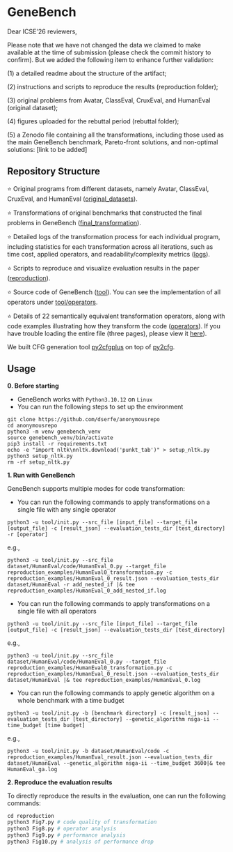 # GeneBench

Dear ICSE'26 reviewers, 

Please note that we have not changed the data we claimed to make available at the time of submission (please check the commit history to confirm). But we added the following item to enhance further validation: 

(1) a detailed readme about the structure of the artifact; 

(2) instructions and scripts to reproduce the results (reproduction folder); 

(3) original problems from Avatar, ClassEval, CruxEval, and HumanEval (original dataset); 

(4) figures uploaded for the rebuttal period (rebuttal folder); 

(5) a Zenodo file containing all the transformations, including those used as the main GeneBench benchmark, Pareto-front solutions, and non-optimal solutions: [link to be added]

## Repository Structure
⭐️ Original programs from different datasets, namely Avatar, ClassEval, CruxEval, and HumanEval ([original_datasets](original_datasets)).

⭐️ Transformations of original benchmarks that constructed the final problems in GeneBench ([final_transformation](final_transformation/)).  

⭐️ Detailed logs of the transformation process for each individual program, including statistics for each transformation across all iterations, such as time cost, applied operators, and readability/complexity metrics ([logs](logs)).

⭐️ Scripts to reproduce and visualize evaluation results in the paper ([reproduction](reproduction/)).  

⭐️ Source code of GeneBench ([tool](tool/)). You can see the implementation of all operators under [tool/operators](tool/operators).   

⭐️ Details of 22 semantically equivalent transformation operators, along with code examples illustrating how they transform the code ([operators](operators.pdf)). If you have trouble loading the entire file (three pages), please view it [here](https://drive.google.com/file/d/1clxGcZ4fivTVM7-9hFkTMkly5ZsXqGt1/view?usp=sharing)).   

We built CFG generation tool [py2cfgplus](https://github.com/dserfe/anonymousrepo/tree/main/tool/metrics/py2cfgPlus/py2cfgPlus) on top of [py2cfg](https://py2cfg.readthedocs.io/en/latest/).

## 

## Usage

**0. Before starting**
- GeneBench works with `Python3.10.12` on `Linux`
- You can run the following steps to set up the environment
```
git clone https://github.com/dserfe/anonymousrepo
cd anonymousrepo
python3 -m venv genebench_venv
source genebench_venv/bin/activate
pip3 install -r requirements.txt
echo -e "import nltk\nnltk.download('punkt_tab')" > setup_nltk.py
python3 setup_nltk.py
rm -rf setup_nltk.py
```

**1. Run with GeneBench**  

GeneBench supports multiple modes for code transformation:

- You can run the following commands to apply transformations on a single file with any single operator  
```
python3 -u tool/init.py --src_file [input_file] --target_file [output_file] -c [result_json] --evaluation_tests_dir [test_directory] -r [operator]
```
e.g., 
```
python3 -u tool/init.py --src_file dataset/HumanEval/code/HumanEval_0.py --target_file reproduction_examples/HumanEval0_transformation.py -c reproduction_examples/HumanEval_0_result.json --evaluation_tests_dir dataset/HumanEval -r add_nested_if |& tee reproduction_examples/HumanEval_0_add_nested_if.log
```

- You can run the following commands to apply transformations on a single file with all operators  
```
python3 -u tool/init.py --src_file [input_file] --target_file [output_file] -c [result_json] --evaluation_tests_dir [test_directory]
```
e.g., 
```
python3 -u tool/init.py --src_file dataset/HumanEval/code/HumanEval_0.py --target_file reproduction_examples/HumanEval0_transformation.py -c reproduction_examples/HumanEval_0_result.json --evaluation_tests_dir dataset/HumanEval |& tee reproduction_examples/HumanEval_0.log
```

- You can run the following commands to apply genetic algorithm on a whole benchmark with a time budget
```
python3 -u tool/init.py -b [benchmark directory] -c [result_json] --evaluation_tests_dir [test_directory] --genetic_algorithm nsga-ii --time_budget [time budget]
```
e.g.,
```
python3 -u tool/init.py -b dataset/HumanEval/code -c reproduction_examples/HumanEval_result.json --evaluation_tests_dir dataset/HumanEval --genetic_algorithm nsga-ii --time_budget 3600|& tee HumanEval_ga.log
```

**2. Reproduce the evaluation results**

To directly reproduce the results in the evaluation, one can run the following commands:
```python
cd reproduction
python3 Fig7.py # code quality of transformation
python3 Fig8.py # operator analysis
python3 Fig9.py # performance analysis
python3 Fig10.py # analysis of performance drop
```
